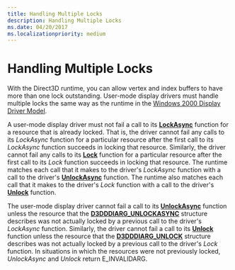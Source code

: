 ```yaml
---
title: Handling Multiple Locks
description: Handling Multiple Locks
ms.date: 04/20/2017
ms.localizationpriority: medium
---
```


# Handling Multiple Locks


With the Direct3D runtime, you can allow vertex and index buffers to have more than one lock outstanding. User-mode display drivers must handle multiple locks the same way as the runtime in the [Windows 2000 Display Driver Model](windows-2000-display-driver-model-design-guide.md).

A user-mode display driver must not fail a call to its [**LockAsync**](/windows-hardware/drivers/ddi/d3dumddi/nc-d3dumddi-pfnd3dddi_lockasync) function for a resource that is already locked. That is, the driver cannot fail any calls to its *LockAsync* function for a particular resource after the first call to its *LockAsync* function succeeds in locking that resource. Similarly, the driver cannot fail any calls to its [**Lock**](/windows-hardware/drivers/ddi/d3dumddi/nc-d3dumddi-pfnd3dddi_lock) function for a particular resource after the first call to its *Lock* function succeeds in locking that resource. The runtime matches each call that it makes to the driver's *LockAsync* function with a call to the driver's [**UnlockAsync**](/windows-hardware/drivers/ddi/d3dumddi/nc-d3dumddi-pfnd3dddi_unlockasync) function. The runtime also matches each call that it makes to the driver's *Lock* function with a call to the driver's [**Unlock**](/windows-hardware/drivers/ddi/d3dumddi/nc-d3dumddi-pfnd3dddi_unlock) function.

The user-mode display driver cannot fail a call to its [**UnlockAsync**](/windows-hardware/drivers/ddi/d3dumddi/nc-d3dumddi-pfnd3dddi_unlockasync) function unless the resource that the [**D3DDDIARG\_UNLOCKASYNC**](/windows-hardware/drivers/ddi/d3dumddi/ns-d3dumddi-_d3dddiarg_unlockasync) structure describes was not actually locked by a previous call to the driver's *LockAsync* function. Similarly, the driver cannot fail a call to its [**Unlock**](/windows-hardware/drivers/ddi/d3dumddi/nc-d3dumddi-pfnd3dddi_unlock) function unless the resource that the [**D3DDDIARG\_UNLOCK**](/windows-hardware/drivers/ddi/d3dumddi/ns-d3dumddi-_d3dddiarg_unlock) structure describes was not actually locked by a previous call to the driver's *Lock* function. In situations in which the resources were not previously locked, *UnlockAsync* and *Unlock* return E\_INVALIDARG.

 

